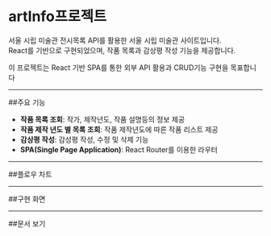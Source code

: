 # artInfo프로젝트
서울 시립 미술관 전시목록 API를 활용한 서울 시립 미술관 사이트입니다.<br>
React를 기반으로 구현되었으며, 작품 목록과 감상평 작성 기능을 제공합니다.

이 프로젝트는 React 기반 SPA를 통한 외부 API 활용과 CRUD기능 구현을 목표합니다

---

##주요 기능
- **작품 목록 조회**: 작가, 제작년도, 작품 설명등의 정보 제공
- **작품 제작 년도 별 목록 조회**: 작품 제작년도에 따른 작품 리스트 제공
- **감상평 작성**: 감성평 작성, 수정 및 삭제 기능
- **SPA(Single Page Application)**: React Router를 이용한 라우터

---

##플로우 차트

---
##구현 화면

---

##문서 보기
